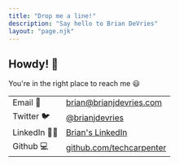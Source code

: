 ```yaml
---
title: "Drop me a line!"
description: "Say hello to Brian DeVries"
layout: "page.njk"
---
```


## Howdy! 👋

You're in the right place to reach me 😃

|             |                                    |
| :---------- | :--------------------------------- |
| Email 📧    | [brian@brianjdevries.com][email]   |
| Twitter 🐦  | [@brianjdevries][twitter]          |
| LinkedIn 👨‍💼 | [Brian's LinkedIn][linkedin]       |
| Github 💻   | [github.com/techcarpenter][github] |

<!-- Links -->

[email]: mailto:brian@brianjdevries.com?subject=Hey%20Brian!%20👋 "Email Brian!"
[twitter]: https://twitter.com/brianjdevries/ "Brian's Twitter"
[linkedin]: https://www.linkedin.com/in/brian-devries/ "Brian's LinkedIn Profile"
[github]: https://github.com/techcarpenter "Brian's Github"
